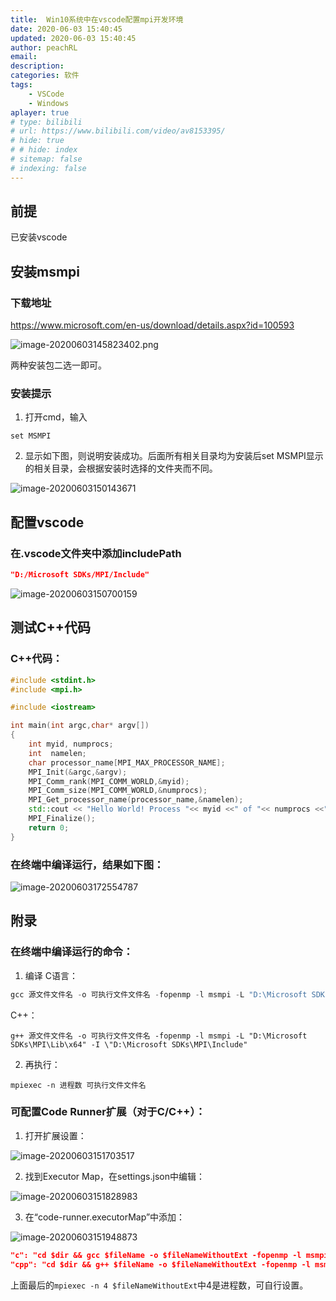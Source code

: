 ```yaml
---
title:  Win10系统中在vscode配置mpi开发环境
date: 2020-06-03 15:40:45
updated: 2020-06-03 15:40:45
author: peachRL
email: 
description: 
categories: 软件
tags: 
	- VSCode
	- Windows
aplayer: true
# type: bilibili
# url: https://www.bilibili.com/video/av8153395/
# hide: true
# # hide: index
# sitemap: false
# indexing: false
---
```


## 前提

已安装vscode
<!-- more -->

## 安装msmpi

### 下载地址

https://www.microsoft.com/en-us/download/details.aspx?id=100593

![image-20200603145823402.png](https://pic.downk.cc/item/5ed769f4c2a9a83be5630ec8.png)

两种安装包二选一即可。

### 安装提示

1. 打开cmd，输入

```shell
set MSMPI
```

2. 显示如下图，则说明安装成功。后面所有相关目录均为安装后set MSMPI显示的相关目录，会根据安装时选择的文件夹而不同。

![image-20200603150143671](https://pic.downk.cc/item/5ed769f4c2a9a83be5630ecb.png)

## 配置vscode

### 在.vscode文件夹中添加includePath

```json
"D:/Microsoft SDKs/MPI/Include"
```

![image-20200603150700159](https://pic.downk.cc/item/5ed769f4c2a9a83be5630ecd.png)

## 测试C++代码

### C++代码：

```c++
#include <stdint.h>
#include <mpi.h>

#include <iostream>

int main(int argc,char* argv[])
{
    int myid, numprocs;
    int  namelen;
    char processor_name[MPI_MAX_PROCESSOR_NAME];
    MPI_Init(&argc,&argv);
    MPI_Comm_rank(MPI_COMM_WORLD,&myid);
    MPI_Comm_size(MPI_COMM_WORLD,&numprocs);
    MPI_Get_processor_name(processor_name,&namelen);
    std::cout << "Hello World! Process "<< myid <<" of "<< numprocs <<" on "<< processor_name << std::endl;
    MPI_Finalize();
    return 0;
}
```



### 在终端中编译运行，结果如下图：

![image-20200603172554787](https://pic.downk.cc/item/5ed76ccac2a9a83be566863f.png)

## 附录

### 在终端中编译运行的命令：

1. 编译
C语言：

```powershell
gcc 源文件文件名 -o 可执行文件文件名 -fopenmp -l msmpi -L "D:\Microsoft SDKs\MPI\Lib\x64" -I "D:\Microsoft SDKs\MPI\Include"
```

C++：
```powdershell
g++ 源文件文件名 -o 可执行文件文件名 -fopenmp -l msmpi -L "D:\Microsoft SDKs\MPI\Lib\x64" -I \"D:\Microsoft SDKs\MPI\Include" 
```
2. 再执行：

```shell
mpiexec -n 进程数 可执行文件文件名
```

### 可配置Code Runner扩展（对于C/C++）：

1. 打开扩展设置：

![image-20200603151703517](https://pic.downk.cc/item/5ed769f4c2a9a83be5630ed2.png)

2. 找到Executor Map，在settings.json中编辑：

![image-20200603151828983](https://pic.downk.cc/item/5ed76a2ac2a9a83be56361ef.png)

3. 在“code-runner.executorMap”中添加：

![image-20200603151948873](https://pic.downk.cc/item/5ed76a2ac2a9a83be56361f1.png)

```json
"c": "cd $dir && gcc $fileName -o $fileNameWithoutExt -fopenmp -l msmpi -L \"D:\\Microsoft SDKs\\MPI\\Lib\\x64\" -I \"D:\\Microsoft SDKs\\MPI\\Include\" && mpiexec -n 4 $fileNameWithoutExt",
"cpp": "cd $dir && g++ $fileName -o $fileNameWithoutExt -fopenmp -l msmpi -L \"D:\\Microsoft SDKs\\MPI\\Lib\\x64\" -I \"D:\\Microsoft SDKs\\MPI\\Include\" && mpiexec -n 4 $fileNameWithoutExt",
```

上面最后的```mpiexec -n 4 $fileNameWithoutExt```中4是进程数，可自行设置。

